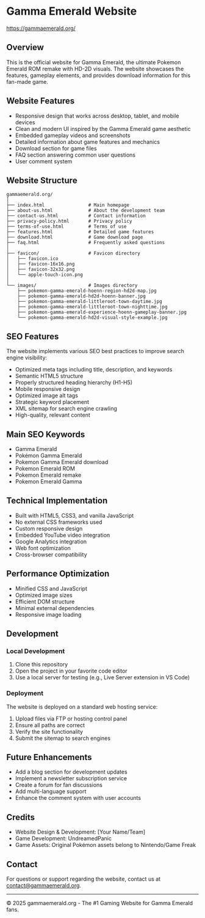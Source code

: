 # Gamma Emerald Website

https://gammaemerald.org/

## Overview

This is the official website for Gamma Emerald, the ultimate Pokemon Emerald ROM remake with HD-2D visuals. The website showcases the features, gameplay elements, and provides download information for this fan-made game.

## Website Features

- Responsive design that works across desktop, tablet, and mobile devices
- Clean and modern UI inspired by the Gamma Emerald game aesthetic
- Embedded gameplay videos and screenshots
- Detailed information about game features and mechanics
- Download section for game files
- FAQ section answering common user questions
- User comment system

## Website Structure

```
gammaemerald.org/
│
├── index.html                # Main homepage
├── about-us.html             # About the development team
├── contact-us.html           # Contact information
├── privacy-policy.html       # Privacy policy
├── terms-of-use.html         # Terms of use
├── features.html             # Detailed game features
├── download.html             # Game download page
├── faq.html                  # Frequently asked questions
│
├── favicon/                  # Favicon directory
│   ├── favicon.ico
│   ├── favicon-16x16.png
│   ├── favicon-32x32.png
│   └── apple-touch-icon.png
│
└── images/                   # Images directory
    ├── pokemon-gamma-emerald-hoenn-region-hd2d-map.jpg
    ├── pokemon-gamma-emerald-hd2d-hoenn-banner.jpg
    ├── pokemon-gamma-emerald-littleroot-town-daytime.jpg
    ├── pokemon-gamma-emerald-littleroot-town-nighttime.jpg
    ├── pokemon-gamma-emerald-experience-hoenn-gameplay-banner.jpg
    └── pokemon-gamma-emerald-hd2d-visual-style-example.jpg
```

## SEO Features

The website implements various SEO best practices to improve search engine visibility:

- Optimized meta tags including title, description, and keywords
- Semantic HTML5 structure
- Properly structured heading hierarchy (H1-H5)
- Mobile responsive design
- Optimized image alt tags
- Strategic keyword placement
- XML sitemap for search engine crawling
- High-quality, relevant content

## Main SEO Keywords

- Gamma Emerald
- Pokémon Gamma Emerald
- Pokemon Gamma Emerald download
- Pokemon Emerald ROM
- Pokemon Emerald remake
- Pokemon Emerald Gamma

## Technical Implementation

- Built with HTML5, CSS3, and vanilla JavaScript
- No external CSS frameworks used
- Custom responsive design
- Embedded YouTube video integration
- Google Analytics integration
- Web font optimization
- Cross-browser compatibility

## Performance Optimization

- Minified CSS and JavaScript
- Optimized image sizes
- Efficient DOM structure
- Minimal external dependencies
- Responsive image loading

## Development

### Local Development

1. Clone this repository
2. Open the project in your favorite code editor
3. Use a local server for testing (e.g., Live Server extension in VS Code)

### Deployment

The website is deployed on a standard web hosting service:

1. Upload files via FTP or hosting control panel
2. Ensure all paths are correct
3. Verify the site functionality
4. Submit the sitemap to search engines

## Future Enhancements

- Add a blog section for development updates
- Implement a newsletter subscription service
- Create a forum for fan discussions
- Add multi-language support
- Enhance the comment system with user accounts

## Credits

- Website Design & Development: [Your Name/Team]
- Game Development: UndreamedPanic
- Game Assets: Original Pokémon assets belong to Nintendo/Game Freak

## Contact

For questions or support regarding the website, contact us at [contact@gammaemerald.org](mailto:contact@gammaemerald.org).

---

© 2025 gammaemerald.org - The #1 Gaming Website for Gamma Emerald fans. 
